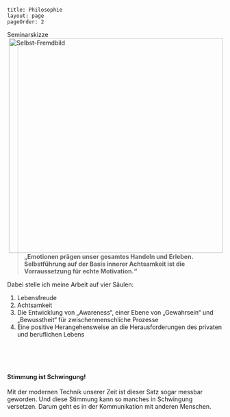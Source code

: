 ```
title: Philosophie
layout: page
pageOrder: 2
```

<!-- <img class="whiteborder" src="../images/skizzen.png" alt="Skizzen Claudia Dietl" width="500" align="right">
 -->

<div class="figure">
<div class="caption">
Seminarskizze
</div>
 <img class="whiteborder" src="../images/Selbst-Fremdbild.jpg" alt="Selbst-Fremdbild" width="500" align="right">
</div>



<blockquote>
<b>„Emotionen prägen unser gesamtes Handeln und Erleben. Selbstführung auf der Basis innerer Achtsamkeit ist die Vorraussetzung für echte Motivation.“</b>
</blockquote>

Dabei stelle ich meine Arbeit auf vier Säulen:

1. Lebensfreude 
2. Achtsamkeit
3. Die Entwicklung von „Awareness“, einer Ebene von „Gewahrsein“ und „Bewusstheit“ für zwischenmenschliche Prozesse 
4. Eine positive Herangehensweise an die Herausforderungen des privaten und beruflichen Lebens 


<p>
	&nbsp;
</p>
<p>
	&nbsp;
</p>

<h4>Stimmung ist Schwingung!</h4> 

Mit der modernen Technik unserer Zeit ist dieser Satz sogar messbar geworden. Und diese Stimmung kann so manches in Schwingung versetzen. Darum geht es in der Kommunikation mit anderen Menschen.

<!-- Damit es für Sie positive Schwingungen sind, die Ihr Leben ab sofort erfüllen, bedarf es eines besonderen Raumes für meine Arbeit. Nur in einem Raum aus Zeit und Ruhe können wir gemeinsam Stimmungen und Gefühle ergründen und Emotionen in neuem Licht betrachten. -->
<!-- 
Mit Freude lernt es sich leichter, deshalb haben auch heitere Aspekte und Humor viel Platz in meinen Seminaren. -->

<!-- Das Wichtigste für das Gelingen aller Projekte ist und bleibt aber ein solides Fundament aus Wissen, Können und Erfahrung – idealerweise in interdisziplinären Bereichen. -->
 
<!-- Meine vielseitige Ausbildung in den Bereichen Psychologie, Philosophie und Kunst – der Malerei – ermöglichen es mir, Ihnen diesen Raum mit seinen ganz speziellen Anforderungen zu eröffnen.
Ich lade Sie herzlich dazu ein, sich darin wohl zu fühlen und Ihre Ziele zu erreichen!  -->


 

